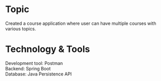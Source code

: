 # Topic
Created a course application where user can have multiple courses with various topics.

# Technology & Tools
Development tool: Postman <br /> 
Backend: Spring Boot <br /> 
Database: Java Persistence API 
